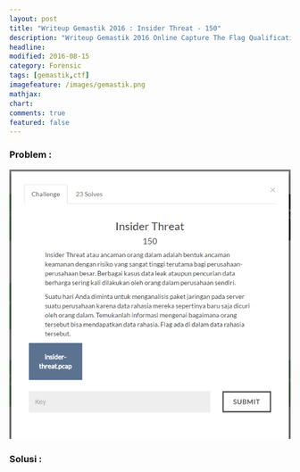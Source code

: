 ```yaml
---
layout: post
title: "Writeup Gemastik 2016 : Insider Threat - 150"
description: "Writeup Gemastik 2016 Online Capture The Flag Qualification"
headline: 
modified: 2016-08-15
category: Forensic
tags: [gemastik,ctf]
imagefeature: /images/gemastik.png
mathjax: 
chart: 
comments: true
featured: false
---
```


### Problem :

![Insider Threat](/images/insider-threat.png)


### Solusi :


